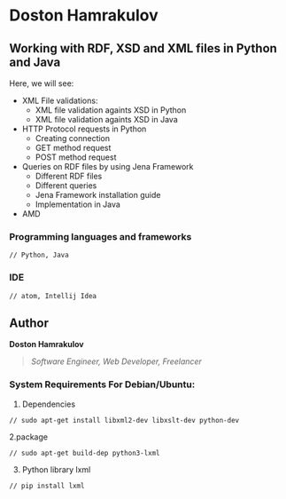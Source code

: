 # Doston Hamrakulov

## Working with RDF, XSD and XML files in Python and Java
Here, we will see:
* XML File validations:
  * XML file validation againts XSD in Python
  * XML file validation againts XSD in Java
* HTTP Protocol requests in Python
  * Creating connection
  * GET method request
  * POST method request
* Queries on RDF files by using Jena Framework
  * Different RDF files
  * Different queries
  * Jena Framework installation guide
  * Implementation in Java
* AMD

### Programming languages and frameworks
```[Python, Java]
// Python, Java
```

### IDE
```[atom, intellij idea]
// atom, Intellij Idea
```

## Author
**Doston Hamrakulov**
>*Software Engineer, Web Developer, Freelancer*

### System Requirements For Debian/Ubuntu:

1. Dependencies

```[sudo apt-get install libxml2-dev libxslt-dev python-dev]
// sudo apt-get install libxml2-dev libxslt-dev python-dev
```

2.package
```[sudo apt-get build-dep python3-lxml]
// sudo apt-get build-dep python3-lxml
```

3. Python library lxml
```[pip install lxml]
// pip install lxml
```
